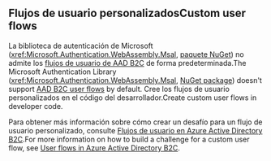 ## <a name="custom-user-flows"></a><span data-ttu-id="156f9-101">Flujos de usuario personalizados</span><span class="sxs-lookup"><span data-stu-id="156f9-101">Custom user flows</span></span>

<span data-ttu-id="156f9-102">La biblioteca de autenticación de Microsoft (<xref:Microsoft.Authentication.WebAssembly.Msal>, [paquete NuGet](https://www.nuget.org/packages/Microsoft.Authentication.WebAssembly.Msal/)) no admite los [flujos de usuario de AAD B2C](/azure/active-directory-b2c/user-flow-overview) de forma predeterminada.</span><span class="sxs-lookup"><span data-stu-id="156f9-102">The Microsoft Authentication Library (<xref:Microsoft.Authentication.WebAssembly.Msal>, [NuGet package](https://www.nuget.org/packages/Microsoft.Authentication.WebAssembly.Msal/)) doesn't support [AAD B2C user flows](/azure/active-directory-b2c/user-flow-overview) by default.</span></span> <span data-ttu-id="156f9-103">Cree los flujos de usuario personalizados en el código del desarrollador.</span><span class="sxs-lookup"><span data-stu-id="156f9-103">Create custom user flows in developer code.</span></span>

<span data-ttu-id="156f9-104">Para obtener más información sobre cómo crear un desafío para un flujo de usuario personalizado, consulte [Flujos de usuario en Azure Active Directory B2C](/azure/active-directory-b2c/user-flow-overview).</span><span class="sxs-lookup"><span data-stu-id="156f9-104">For more information on how to build a challenge for a custom user flow, see [User flows in Azure Active Directory B2C](/azure/active-directory-b2c/user-flow-overview).</span></span>
